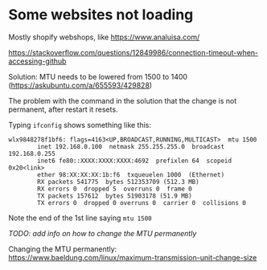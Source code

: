 # Some websites not loading

Mostly shopify webshops, like https://www.analuisa.com/

https://stackoverflow.com/questions/12849986/connection-timeout-when-accessing-github

Solution: MTU needs to be lowered from 1500 to 1400 (https://askubuntu.com/a/655593/429828)

The problem with the command in the solution that the change is not permanent, after restart it resets.

Typing `ifconfig` shows something like this:

```
wlx9848278f1bf6: flags=4163<UP,BROADCAST,RUNNING,MULTICAST>  mtu 1500
        inet 192.168.0.100  netmask 255.255.255.0  broadcast 192.168.0.255
        inet6 fe80::XXXX:XXXX:XXXX:4692  prefixlen 64  scopeid 0x20<link>
        ether 98:XX:XX:XX:1b:f6  txqueuelen 1000  (Ethernet)
        RX packets 541775  bytes 512353709 (512.3 MB)
        RX errors 0  dropped 5  overruns 0  frame 0
        TX packets 157612  bytes 51903178 (51.9 MB)
        TX errors 0  dropped 0 overruns 0  carrier 0  collisions 0
```

Note the end of the 1st line saying `mtu 1500`

_TODO: add info on how to change the MTU permanently_

Changing the MTU permanently: https://www.baeldung.com/linux/maximum-transmission-unit-change-size
